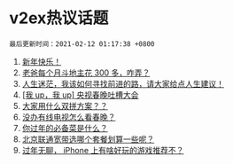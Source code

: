 # v2ex热议话题

`最后更新时间：2021-02-12 01:17:38 +0800`

1. [新年快乐！](https://www.v2ex.com/t/752906)
1. [老爸每个月斗地主花 300 多，咋弄？](https://www.v2ex.com/t/752903)
1. [人生迷茫，我该如何寻找前进的路，请大家给点人生建议！](https://www.v2ex.com/t/752959)
1. [[我 up，我 up] 央视春晚吐槽大会](https://www.v2ex.com/t/752980)
1. [大家用什么双拼方案？？](https://www.v2ex.com/t/752937)
1. [没办有线电视怎么看春晚？](https://www.v2ex.com/t/752939)
1. [你过年的必备菜是什么？](https://www.v2ex.com/t/752922)
1. [北京联通宽带选哪个套餐划算一些呢？](https://www.v2ex.com/t/752927)
1. [过年无聊， iPhone 上有啥好玩的游戏推荐不？](https://www.v2ex.com/t/752924)

